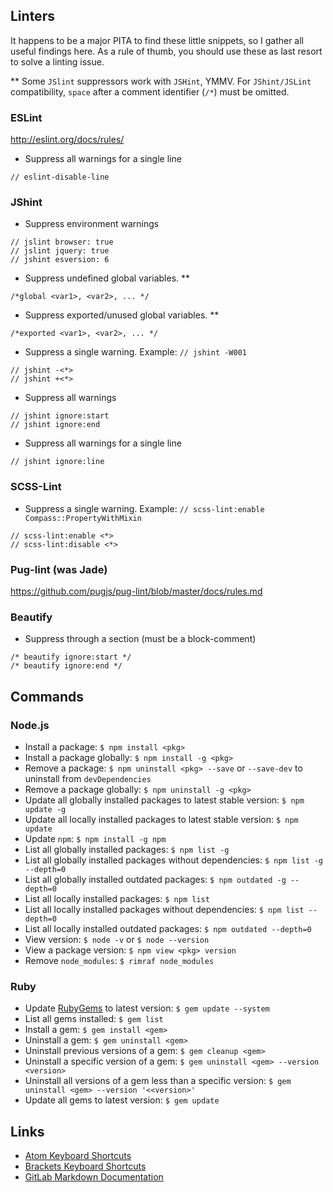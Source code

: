 ## Linters

It happens to be a major PITA to find these little snippets, so I gather all useful findings here. As a rule of thumb, you should use these as last resort to solve a linting issue.

** Some `JSlint` suppressors work with `JSHint`, YMMV. For `JShint/JSLint` compatibility, `space` after a comment identifier (`/*`) must be omitted.

### ESLint

<http://eslint.org/docs/rules/>

- Suppress all warnings for a single line

```
// eslint-disable-line
```

### JShint

- Suppress environment warnings

```
// jslint browser: true
// jslint jquery: true
// jshint esversion: 6
```

- Suppress undefined global variables. **

```
/*global <var1>, <var2>, ... */
```

- Suppress exported/unused global variables. **

```
/*exported <var1>, <var2>, ... */
```

- Suppress a single warning. Example: `// jshint -W001`

```
// jshint -<*>
// jshint +<*>
```

- Suppress all warnings

```
// jshint ignore:start
// jshint ignore:end
```

- Suppress all warnings for a single line

```
// jshint ignore:line
```

### SCSS-Lint

- Suppress a single warning. Example: `// scss-lint:enable Compass::PropertyWithMixin`

```
// scss-lint:enable <*>
// scss-lint:disable <*>
```

### Pug-lint (was Jade)

<https://github.com/pugjs/pug-lint/blob/master/docs/rules.md>

### Beautify

- Suppress through a section (must be a block-comment)

```
/* beautify ignore:start */
/* beautify ignore:end */
```

## Commands
### Node.js
* Install a package: `$ npm install <pkg>`
* Install a package globally: `$ npm install -g <pkg>`
* Remove a package: `$ npm uninstall <pkg> --save` or `--save-dev` to uninstall from `devDependencies`
* Remove a package globally: `$ npm uninstall -g <pkg>`
* Update all globally installed packages to latest stable version: `$ npm update -g`
* Update all locally installed packages to latest stable version: `$ npm update`
* Update `npm`: `$ npm install -g npm`
* List all globally installed packages: `$ npm list -g`
* List all globally installed packages without dependencies: `$ npm list -g --depth=0`
* List all globally installed outdated packages: `$ npm outdated -g --depth=0`
* List all locally installed packages: `$ npm list`
* List all locally installed packages without dependencies: `$ npm list --depth=0`
* List all locally installed outdated packages: `$ npm outdated --depth=0`
* View version: `$ node -v` or `$ node --version`
* View a package version: `$ npm view <pkg> version`
* Remove `node_modules`: `$ rimraf node_modules`

### Ruby
* Update [RubyGems](https://rubygems.org/pages/download) to latest version: `$ gem update --system`
* List all gems installed: `$ gem list`
* Install a gem: `$ gem install <gem>`
* Uninstall a gem: `$ gem uninstall <gem>`
* Uninstall previous versions of a gem: `$ gem cleanup <gem>`
* Uninstall a specific version of a gem: `$ gem uninstall <gem> --version <version>`
* Uninstall all versions of a gem less than a specific version: `$ gem uninstall <gem> --version '<<version>'`
* Update all gems to latest version: `$ gem update`

## Links
* [Atom Keyboard Shortcuts](https://github.com/nwinkler/atom-keyboard-shortcuts)
* [Brackets Keyboard Shortcuts](https://github.com/adobe/brackets/wiki/Brackets-Shortcuts)
* [GitLab Markdown Documentation](https://github.com/gitlabhq/gitlabhq/blob/master/doc/markdown/markdown.md)
